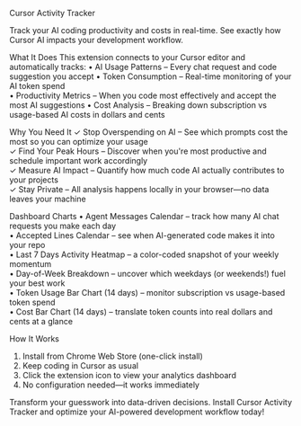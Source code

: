 Cursor Activity Tracker

Track your AI coding productivity and costs in real-time. See exactly how Cursor AI impacts your development workflow.

What It Does
This extension connects to your Cursor editor and automatically tracks:
• AI Usage Patterns – Every chat request and code suggestion you accept
• Token Consumption – Real-time monitoring of your AI token spend  
• Productivity Metrics – When you code most effectively and accept the most AI suggestions
• Cost Analysis – Breaking down subscription vs usage-based AI costs in dollars and cents

Why You Need It
✓ Stop Overspending on AI – See which prompts cost the most so you can optimize your usage  
✓ Find Your Peak Hours – Discover when you're most productive and schedule important work accordingly  
✓ Measure AI Impact – Quantify how much code AI actually contributes to your projects  
✓ Stay Private – All analysis happens locally in your browser—no data leaves your machine

Dashboard Charts
• Agent Messages Calendar – track how many AI chat requests you make each day  
• Accepted Lines Calendar – see when AI-generated code makes it into your repo  
• Last 7 Days Activity Heatmap – a color-coded snapshot of your weekly momentum  
• Day-of-Week Breakdown – uncover which weekdays (or weekends!) fuel your best work  
• Token Usage Bar Chart (14 days) – monitor subscription vs usage-based token spend  
• Cost Bar Chart (14 days) – translate token counts into real dollars and cents at a glance

How It Works

1. Install from Chrome Web Store (one-click install)
2. Keep coding in Cursor as usual
3. Click the extension icon to view your analytics dashboard
4. No configuration needed—it works immediately

Transform your guesswork into data-driven decisions. Install Cursor Activity Tracker and optimize your AI-powered development workflow today!
